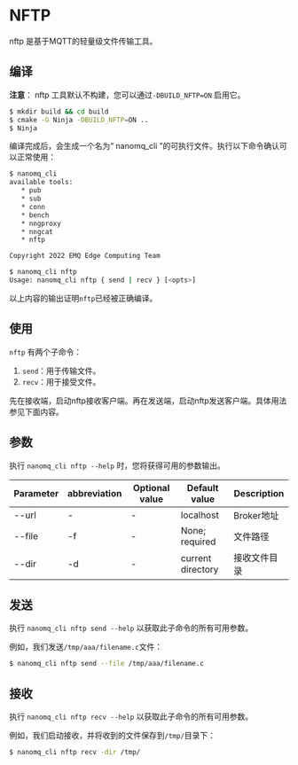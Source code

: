 # NFTP

nftp 是基于MQTT的轻量级文件传输工具。

## 编译 

**注意**： nftp 工具默认不构建，您可以通过`-DBUILD_NFTP=ON` 启用它。

```bash
$ mkdir build && cd build
$ cmake -G Ninja -DBUILD_NFTP=ON ..
$ Ninja
```

编译完成后，会生成一个名为“ nanomq_cli ”的可执行文件。执行以下命令确认可以正常使用：

```bash
$ nanomq_cli 
available tools:
   * pub
   * sub
   * conn
   * bench
   * nngproxy
   * nngcat
   * nftp

Copyright 2022 EMQ Edge Computing Team
```

```bash
$ nanomq_cli nftp
Usage: nanomq_cli nftp { send | recv } [<opts>]
```

以上内容的输出证明`nftp`已经被正确编译。

## 使用

`nftp` 有两个子命令：

1. `send`：用于传输文件。
2. `recv`：用于接受文件。

先在接收端，启动nftp接收客户端。再在发送端，启动nftp发送客户端。具体用法参见下面内容。

## 参数

执行 `nanomq_cli nftp --help` 时，您将获得可用的参数输出。

| Parameter         | abbreviation | Optional value | Default value     | Description               |
| ----------------- | ------------ | -------------- | ----------------- | ------------------------- |
| --url             | -            | -              | localhost         | Broker地址                |
| --file            | -f           | -              | None; required    | 文件路径                  |
| --dir             | -d           | -              | current directory | 接收文件目录               |

## 发送

执行 `nanomq_cli nftp send --help` 以获取此子命令的所有可用参数。

例如，我们发送`/tmp/aaa/filename.c`文件：

```bash
$ nanomq_cli nftp send --file /tmp/aaa/filename.c
```

## 接收

执行 `nanomq_cli nftp recv --help` 以获取此子命令的所有可用参数。

例如，我们启动接收，并将收到的文件保存到`/tmp/`目录下：

```bash
$ nanomq_cli nftp recv -dir /tmp/
```

